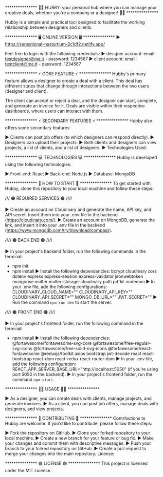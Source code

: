 *************** 👨‍💻 HUBBY: your personal hub where you can manage your creative deals, whether you're a company or a designer! 👨‍💻 ***************

Hubby is a simple and practical tool designed to facilitate the working relationship between designers and clients.

*************** 🖥 ONLINE VERSION 🖥 ***************
►  https://sensational-nasturtium-2c1df2.netlify.app/

Feel free to login with the following credentials:
► designer account: email: testdesigner@me.it - password: 1234567
► client account: email: testclient@me.it - password: 1234567

*************** ⚡️ CORE FEATURE ⚡️ ***************
Hubby's primary feature allows a designer to create a deal with a client. This deal has different states that change through interactions between the two users (designer and client). 

The client can accept or reject a deal, and the designer can start, complete, and generate an invoice for it. 
Deals are visible within their respective dashboards, where users can interact with them.

*************** ⚡️ SECONDARY FEATURES ⚡️ ***************
Hubby also offers some secondary features:

► Clients can post job offers (to which designers can respond directly).
► Designers can upload their projects.
► Both clients and designers can view projects, a list of clients, and a list of designers.
► Technologies Used:

*************** 💻 TECHNOLOGIES 💻 ***************
Hubby is developed using the following technologies:

► Front-end: React
► Back-end: Node.js
► Database: MongoDB

*************** 🚥 HOW TO START 🚥 ***************
To get started with Hubby, clone this repository to your local machine and follow these steps:

/// 🟠 REQUIRED SERVICES 🟠 ////

► Create an account on Cloudinary and generate the name, API key, and API secret. Insert them into your .env file in the backend (https://cloudinary.com/).
► Create an account on MongoDB, generate the link, and insert it into your .env file in the backend (https://www.mongodb.com/try/download/compass).

//// 🟠 BACK END 🟠 ////

► In your project's backend folder, run the following commands in the terminal:
  - npm init
  - npm install
► Install the following dependencies:
  bcrypt
  cloudinary
  cors
  dotenv
  express
  express-session
  express-validator
  jsonwebtoken
  mongoose
  multer
  multer-storage-cloudinary
  path
  pdfkit
  nodemon
► In your .env file, add the following configurations:
  CLOUDINARY_CLOUD_NAME=""
  CLOUDINARY_API_KEY=""
  CLOUDINARY_API_SECRET=""
  MONGO_DB_URL=""
  JWT_SECRET=""
► Run the command `npm run dev` to start the server.

//// 🟠 FRONT END 🟠 ////

► In your project's frontend folder, run the following command in the terminal:
  - npm install
► Install the following dependencies:
  @fortawesome/fontawesome-svg-core
  @fortawesome/free-regular-svg-icons
  @fortawesome/free-solid-svg-icons
  @fortawesome/react-fontawesome
  @reduxjs/toolkit
  axios
  bootstrap
  jwt-decode
  react
  react-bootstrap
  react-dom
  react-redux
  react-router-dom
► In your .env file, add the following configuration:
  REACT_APP_SERVER_BASE_URL="http://localhost:5050" (if you're using port 5050 in the backend).
► In your project's frontend folder, run the command `npm start`.


*************** 👌🏻 USAGE 👌🏻 ***************

► As a designer, you can create deals with clients, manage projects, and generate invoices.
► As a client, you can post job offers, manage deals with designers, and view projects.

*************** 🙏 CONTRIBUTING 🙏 ***************
Contributions to Hubby are welcome. If you'd like to contribute, please follow these steps:

► Fork the repository on GitHub.
► Clone your forked repository to your local machine.
► Create a new branch for your feature or bug fix.
► Make your changes and commit them with descriptive messages.
► Push your branch to your forked repository on GitHub.
► Create a pull request to merge your changes into the main repository.
License:

*************** 🟢 LICENSE 🟢 ***************
This project is licensed under the MIT License.

